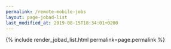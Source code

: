 ```yaml
---
permalink: /remote-mobile-jobs
layout: page-jobad-list
last_modified_at: 2019-08-15T18:34:01+0200
---
```

{% include render_jobad_list.html permalink=page.permalink %}
